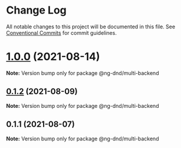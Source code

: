 # Change Log

All notable changes to this project will be documented in this file.
See [Conventional Commits](https://conventionalcommits.org) for commit guidelines.

# [1.0.0](https://github.com/ng-dnd/ng-dnd/compare/v0.1.2...v1.0.0) (2021-08-14)

**Note:** Version bump only for package @ng-dnd/multi-backend





## [0.1.2](https://github.com/ng-dnd/ng-dnd/compare/v0.1.1...v0.1.2) (2021-08-09)

**Note:** Version bump only for package @ng-dnd/multi-backend





## 0.1.1 (2021-08-07)

**Note:** Version bump only for package @ng-dnd/multi-backend
